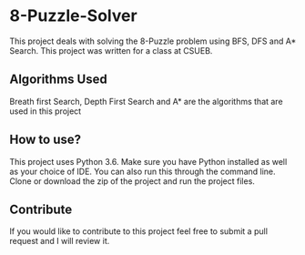 # 8-Puzzle-Solver
 This project deals with solving the 8-Puzzle problem using BFS, DFS and A* Search. This project was written for a class at CSUEB.

 ## Algorithms Used
 Breath first Search, Depth First Search and A* are the algorithms that are used in this project 

 ## How to use?
 This project uses Python 3.6. Make sure you have Python installed as well as your choice of IDE. You can also run this through the command line. Clone or download the zip of the project and run the project files.

 ## Contribute 
 If you would like to contribute to this project feel free to submit a pull request and I will review it.
